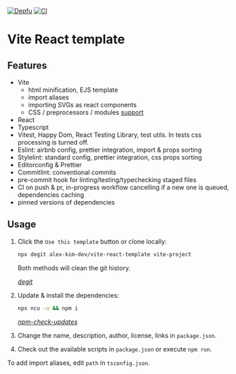 [![Depfu](https://badges.depfu.com/badges/4b1166cf110842ec49787e0acf8f8723/overview.svg)](https://depfu.com/github/alex-kim-dev/vite-react-template?project_id=34571)
[![CI](https://github.com/alex-kim-dev/vite-react-template/actions/workflows/ci.yml/badge.svg?branch=main)](https://github.com/alex-kim-dev/vite-react-template/actions/workflows/ci.yml)

# Vite React template

## Features

- Vite
  - html minification, EJS template
  - import aliases
  - importing SVGs as react components
  - CSS / preprocessors / modules [support](https://vitejs.dev/guide/features.html#css)
- React
- Typescript
- Vitest, Happy Dom, React Testing Library, test utils. In tests css processing is turned off.
- Eslint: airbnb config, prettier integration, import & props sorting
- Stylelint: standard config, prettier integration, css props sorting
- Editorconfig & Prettier
- Commitlint: conventional commits
- pre-commit hook for linting/testing/typechecking staged files
- CI on push & pr, in-progress workflow cancelling if a new one is queued, dependencies caching
- pinned versions of dependencies

## Usage

1. Click the `Use this template` button or clone locally:

   ```sh
   npx degit alex-kim-dev/vite-react-template vite-project
   ```

   Both methods will clean the git history.

   _[degit](https://github.com/Rich-Harris/degit)_

2. Update & install the dependencies:

   ```sh
   npx ncu -u && npm i
   ```

   _[npm-check-updates](https://github.com/raineorshine/npm-check-updates)_

3. Change the name, description, author, license, links in `package.json`.
4. Check out the available scripts in `package.json` or execute `npm run`.

To add import aliases, edit `path` in `tsconfig.json`.
